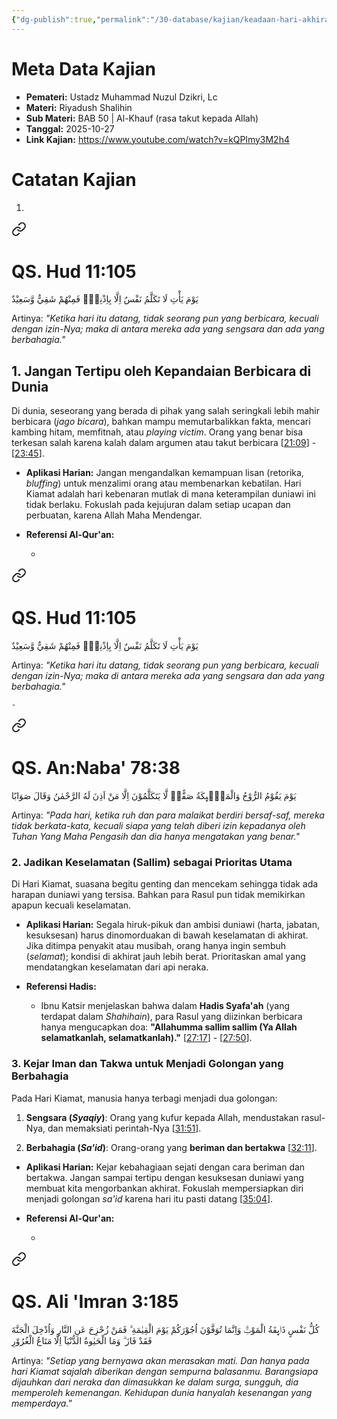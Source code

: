 ```yaml
---
{"dg-publish":true,"permalink":"/30-database/kajian/keadaan-hari-akhirat/","tags":["kajian"]}
---
```





# Meta Data Kajian 
<div><ul class="dataview list-view-ul"><li><span><strong>Pemateri:</strong> Ustadz Muhammad Nuzul Dzikri, Lc</span></li><li><span><strong>Materi:</strong> Riyadush Shalihin</span></li><li><span><strong>Sub Materi:</strong> BAB 50 | Al-Khauf (rasa takut kepada Allah)</span></li><li><span><strong>Tanggal:</strong> 2025-10-27</span></li><li><span><strong>Link Kajian:</strong> <a rel="noopener nofollow" class="external-link" href="https://www.youtube.com/watch?v=kQPlmy3M2h4" target="_blank">https://www.youtube.com/watch?v=kQPlmy3M2h4</a></span></li></ul></div>

# Catatan Kajian
1. 
<div class="transclusion internal-embed is-loaded"><a class="markdown-embed-link" href="/30-database/al-quran/all-surah/#qs-hud-11-105" aria-label="Open link"><svg xmlns="http://www.w3.org/2000/svg" width="24" height="24" viewBox="0 0 24 24" fill="none" stroke="currentColor" stroke-width="2" stroke-linecap="round" stroke-linejoin="round" class="svg-icon lucide-link"><path d="M10 13a5 5 0 0 0 7.54.54l3-3a5 5 0 0 0-7.07-7.07l-1.72 1.71"></path><path d="M14 11a5 5 0 0 0-7.54-.54l-3 3a5 5 0 0 0 7.07 7.07l1.71-1.71"></path></svg></a><div class="markdown-embed">



# QS. Hud 11:105
يَوْمَ يَأْتِ لَا تَكَلَّمُ نَفْسٌ اِلَّا بِاِذْنِهٖۚ فَمِنْهُمْ شَقِيٌّ وَّسَعِيْدٌ

Artinya: *"Ketika hari itu datang, tidak seorang pun yang berbicara, kecuali dengan izin-Nya; maka di antara mereka ada yang sengsara dan ada yang berbahagia."*



</div></div>

## 1. Jangan Tertipu oleh Kepandaian Berbicara di Dunia

Di dunia, seseorang yang berada di pihak yang salah seringkali lebih mahir berbicara (_jago bicara_), bahkan mampu memutarbalikkan fakta, mencari kambing hitam, memfitnah, atau _playing victim_. Orang yang benar bisa terkesan salah karena kalah dalam argumen atau takut berbicara [[21:09](http://www.youtube.com/watch?v=kQPlmy3M2h4&t=1269)] - [[23:45](http://www.youtube.com/watch?v=kQPlmy3M2h4&t=1425)].

- **Aplikasi Harian:** Jangan mengandalkan kemampuan lisan (retorika, _bluffing_) untuk menzalimi orang atau membenarkan kebatilan. Hari Kiamat adalah hari kebenaran mutlak di mana keterampilan duniawi ini tidak berlaku. Fokuslah pada kejujuran dalam setiap ucapan dan perbuatan, karena Allah Maha Mendengar.
    
- **Referensi Al-Qur'an:**
    
    - 
<div class="transclusion internal-embed is-loaded"><a class="markdown-embed-link" href="/30-database/al-quran/all-surah/#qs-hud-11-105" aria-label="Open link"><svg xmlns="http://www.w3.org/2000/svg" width="24" height="24" viewBox="0 0 24 24" fill="none" stroke="currentColor" stroke-width="2" stroke-linecap="round" stroke-linejoin="round" class="svg-icon lucide-link"><path d="M10 13a5 5 0 0 0 7.54.54l3-3a5 5 0 0 0-7.07-7.07l-1.72 1.71"></path><path d="M14 11a5 5 0 0 0-7.54-.54l-3 3a5 5 0 0 0 7.07 7.07l1.71-1.71"></path></svg></a><div class="markdown-embed">



# QS. Hud 11:105
يَوْمَ يَأْتِ لَا تَكَلَّمُ نَفْسٌ اِلَّا بِاِذْنِهٖۚ فَمِنْهُمْ شَقِيٌّ وَّسَعِيْدٌ

Artinya: *"Ketika hari itu datang, tidak seorang pun yang berbicara, kecuali dengan izin-Nya; maka di antara mereka ada yang sengsara dan ada yang berbahagia."*



</div></div>

    - 
<div class="transclusion internal-embed is-loaded"><a class="markdown-embed-link" href="/30-database/al-quran/all-surah/#qs-an-naba-78-38" aria-label="Open link"><svg xmlns="http://www.w3.org/2000/svg" width="24" height="24" viewBox="0 0 24 24" fill="none" stroke="currentColor" stroke-width="2" stroke-linecap="round" stroke-linejoin="round" class="svg-icon lucide-link"><path d="M10 13a5 5 0 0 0 7.54.54l3-3a5 5 0 0 0-7.07-7.07l-1.72 1.71"></path><path d="M14 11a5 5 0 0 0-7.54-.54l-3 3a5 5 0 0 0 7.07 7.07l1.71-1.71"></path></svg></a><div class="markdown-embed">



# QS. An:Naba' 78:38
يَوْمَ يَقُوْمُ الرُّوْحُ وَالْمَلٰۤىِٕكَةُ صَفًّاۙ  لَّا يَتَكَلَّمُوْنَ اِلَّا مَنْ اَذِنَ لَهُ الرَّحْمٰنُ وَقَالَ صَوَابًا

Artinya: *"Pada hari, ketika ruh dan para malaikat berdiri bersaf-saf, mereka tidak berkata-kata, kecuali siapa yang telah diberi izin kepadanya oleh Tuhan Yang Maha Pengasih dan dia hanya mengatakan yang benar."*



</div></div>



### 2. Jadikan Keselamatan (Sallim) sebagai Prioritas Utama

Di Hari Kiamat, suasana begitu genting dan mencekam sehingga tidak ada harapan duniawi yang tersisa. Bahkan para Rasul pun tidak memikirkan apapun kecuali keselamatan.

- **Aplikasi Harian:** Segala hiruk-pikuk dan ambisi duniawi (harta, jabatan, kesuksesan) harus dinomorduakan di bawah keselamatan di akhirat. Jika ditimpa penyakit atau musibah, orang hanya ingin sembuh (_selamat_); kondisi di akhirat jauh lebih berat. Prioritaskan amal yang mendatangkan keselamatan dari api neraka.
    
- **Referensi Hadis:**
    
    - Ibnu Katsir menjelaskan bahwa dalam **Hadis Syafa'ah** (yang terdapat dalam _Shahihain_), para Rasul yang diizinkan berbicara hanya mengucapkan doa: **"Allahumma sallim sallim (Ya Allah selamatkanlah, selamatkanlah)."** [[27:17](http://www.youtube.com/watch?v=kQPlmy3M2h4&t=1637)] - [[27:50](http://www.youtube.com/watch?v=kQPlmy3M2h4&t=1670)].
### 3. Kejar Iman dan Takwa untuk Menjadi Golongan yang Berbahagia

Pada Hari Kiamat, manusia hanya terbagi menjadi dua golongan:

1. **Sengsara (_Syaqiy_)**: Orang yang kufur kepada Allah, mendustakan rasul-Nya, dan memaksiati perintah-Nya [[31:51](http://www.youtube.com/watch?v=kQPlmy3M2h4&t=1911)].
    
2. **Berbahagia (_Sa'id_)**: Orang-orang yang **beriman dan bertakwa** [[32:11](http://www.youtube.com/watch?v=kQPlmy3M2h4&t=1931)].
    

- **Aplikasi Harian:** Kejar kebahagiaan sejati dengan cara beriman dan bertakwa. Jangan sampai tertipu dengan kesuksesan duniawi yang membuat kita mengorbankan akhirat. Fokuslah mempersiapkan diri menjadi golongan _sa'id_ karena hari itu pasti datang [[35:04](http://www.youtube.com/watch?v=kQPlmy3M2h4&t=2104)].
    
- **Referensi Al-Qur'an:**
    
    - 
<div class="transclusion internal-embed is-loaded"><a class="markdown-embed-link" href="/30-database/al-quran/all-surah/#qs-ali-imran-3-185" aria-label="Open link"><svg xmlns="http://www.w3.org/2000/svg" width="24" height="24" viewBox="0 0 24 24" fill="none" stroke="currentColor" stroke-width="2" stroke-linecap="round" stroke-linejoin="round" class="svg-icon lucide-link"><path d="M10 13a5 5 0 0 0 7.54.54l3-3a5 5 0 0 0-7.07-7.07l-1.72 1.71"></path><path d="M14 11a5 5 0 0 0-7.54-.54l-3 3a5 5 0 0 0 7.07 7.07l1.71-1.71"></path></svg></a><div class="markdown-embed">



# QS. Ali 'Imran 3:185
كُلُّ نَفْسٍ ذَاۤىِٕقَةُ الْمَوْتِۗ وَاِنَّمَا تُوَفَّوْنَ اُجُوْرَكُمْ يَوْمَ الْقِيٰمَةِ ۗ فَمَنْ زُحْزِحَ عَنِ النَّارِ وَاُدْخِلَ الْجَنَّةَ فَقَدْ فَازَ ۗ وَمَا الْحَيٰوةُ الدُّنْيَآ اِلَّا مَتَاعُ الْغُرُوْرِ 

Artinya: *"Setiap yang bernyawa akan merasakan mati. Dan hanya pada hari Kiamat sajalah diberikan dengan sempurna balasanmu. Barangsiapa dijauhkan dari neraka dan dimasukkan ke dalam surga, sungguh, dia memperoleh kemenangan. Kehidupan dunia hanyalah kesenangan yang memperdaya."*



</div></div>



